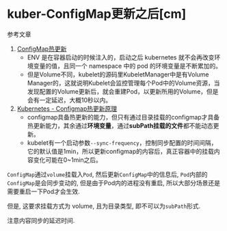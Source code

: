 # kuber-ConfigMap更新之后[cm]

参考文章

1. [ConfigMap热更新](https://blog.csdn.net/Cui_Cui_666/article/details/105620445)
    - ENV 是在容器启动的时候注入的，启动之后 kubernetes 就不会再改变环境变量的值，且同一个 namespace 中的 pod 的环境变量是不断累加的。
    - 但是Volume不同，kubelet的源码里KubeletManager中是有Volume Manager的，这就说明Kubelet会监控管理每个Pod中的Volume资源，当发现配置的Volume更新后，就会重建Pod，以更新所用的Volume，但是会有一定延迟，大概10秒以内。
2. [Kubernetes - Configmap热更新原理](https://blog.csdn.net/qingyafan/article/details/102848860)
    - configmap具备热更新的能力，但只有通过目录挂载的configmap才具备热更新能力，其余通过**环境变量**，通过**subPath挂载的文件**都不能动态更新。
    - kubelet有一个启动参数`--sync-frequency`，控制同步配置的时间间隔，它的默认值是1min，所以更新configmap的内容后，真正容器中的挂载内容变化可能在0~1min之后。

`ConfigMap`通过`volume`挂载入`Pod`, 然后更新`ConfigMap`中的信息后, `Pod`内部的`ConfigMap`是会同步变动的, 但是由于Pod内的进程没有重启, 所以大部分场景还是需要重启一下Pod才会生效.

但是, 这要求挂载方式为 volume, 且为目录类型, 即不可以为`subPath`形式.

注意内容同步的延迟时间.
